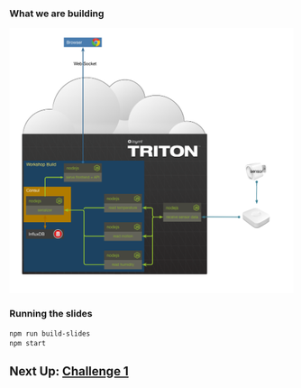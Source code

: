 
### What we are building

![image](./images/final.png)


### Running the slides

```sh
npm run build-slides
npm start
```


## Next Up: [Challenge 1](../challenge1/README.md)